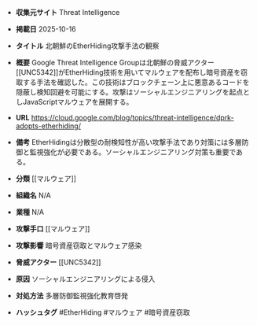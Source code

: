 - **収集元サイト**
Threat Intelligence

- **掲載日**
2025-10-16

- **タイトル**
北朝鮮のEtherHiding攻撃手法の観察

- **概要**
Google Threat Intelligence Groupは北朝鮮の脅威アクター[[UNC5342]]がEtherHiding技術を用いてマルウェアを配布し暗号資産を窃取する手法を確認した。この技術はブロックチェーン上に悪意あるコードを隠蔽し検知回避を可能にする。攻撃はソーシャルエンジニアリングを起点としJavaScriptマルウェアを展開する。

- **URL**
https://cloud.google.com/blog/topics/threat-intelligence/dprk-adopts-etherhiding/

- **備考**
EtherHidingは分散型の耐検知性が高い攻撃手法であり対策には多層防御と監視強化が必要である。ソーシャルエンジニアリング対策も重要である。

- **分類**
[[マルウェア]]

- **組織名**
N/A

- **業種**
N/A

- **攻撃手口**
[[マルウェア]]

- **攻撃影響**
暗号資産窃取とマルウェア感染

- **脅威アクター**
[[UNC5342]]

- **原因**
ソーシャルエンジニアリングによる侵入

- **対処方法**
多層防御監視強化教育啓発

- **ハッシュタグ**
#EtherHiding #マルウェア #暗号資産窃取
